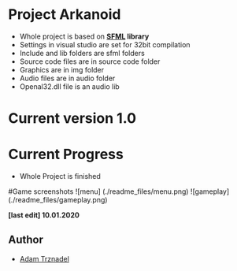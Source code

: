 # Project Arkanoid
* Whole project is based on **[SFML](https://www.sfml-dev.org/index.php) library** 
* Settings in visual studio are set for 32bit compilation
* Include and lib folders are sfml folders 
* Source code files are in source code folder
* Graphics are in img folder 
* Audio files are in audio folder
* Openal32.dll file is an audio lib
# Current version 1.0

# Current Progress
* Whole Project is finished 

#Game screenshots
![menu] (./readme_files/menu.png)
![gameplay] (./readme_files/gameplay.png)


**[last edit] 10.01.2020**

## Author
 * [Adam Trznadel](https://github.com/a3ondel)

